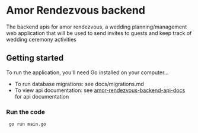 # Amor Rendezvous backend
The backend apis for amor  rendezvous, a wedding planning/management web application that will be used to send invites to guests and keep track of wedding ceremony activities

## Getting started
To run the application, you'll need Go installed on your computer...
- To run database migrations:
   see docs/migrations.md
- To view api documentation:
   see [amor-rendezvous-backend-api-docs](https://editor.swagger.io/?url=https://amor-rendezvous-backend.onrender.com/api/v1/info/openapi.yaml) for api documentation
### Run the code
  ```
   go run main.go
```
    
